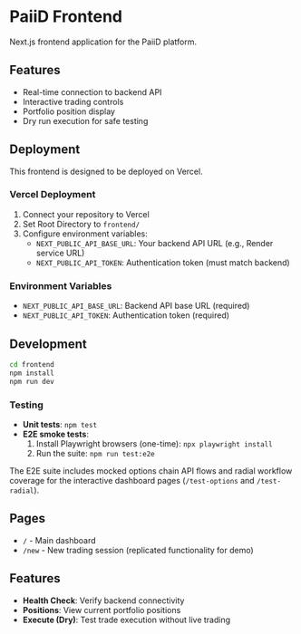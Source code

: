 # PaiiD Frontend

Next.js frontend application for the PaiiD platform.

## Features

- Real-time connection to backend API
- Interactive trading controls
- Portfolio position display
- Dry run execution for safe testing

## Deployment

This frontend is designed to be deployed on Vercel.

### Vercel Deployment

1. Connect your repository to Vercel
2. Set Root Directory to `frontend/`
3. Configure environment variables:
   - `NEXT_PUBLIC_API_BASE_URL`: Your backend API URL (e.g., Render service URL)
   - `NEXT_PUBLIC_API_TOKEN`: Authentication token (must match backend)

### Environment Variables

- `NEXT_PUBLIC_API_BASE_URL`: Backend API base URL (required)
- `NEXT_PUBLIC_API_TOKEN`: Authentication token (required)

## Development

```bash
cd frontend
npm install
npm run dev
```

### Testing

- **Unit tests**: `npm test`
- **E2E smoke tests**:
  1. Install Playwright browsers (one-time): `npx playwright install`
  2. Run the suite: `npm run test:e2e`

The E2E suite includes mocked options chain API flows and radial workflow coverage for the
interactive dashboard pages (`/test-options` and `/test-radial`).

## Pages

- `/` - Main dashboard
- `/new` - New trading session (replicated functionality for demo)

## Features

- **Health Check**: Verify backend connectivity
- **Positions**: View current portfolio positions
- **Execute (Dry)**: Test trade execution without live trading
